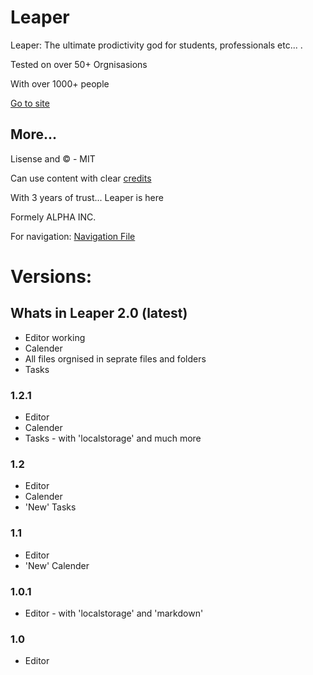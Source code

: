 # Leaper
Leaper: The ultimate prodictivity god for students, professionals etc... .

Tested on over 50+ Orgnisasions

With over 1000+ people

[Go to site](https://leaperstuff.github.io)

## More...
Lisense and ©️ - MIT

Can use content with clear [credits](credits.md)

With 3 years of trust... Leaper is here

Formely ALPHA INC.

For navigation: [Navigation File](!howto.md)

# Versions:

## Whats in Leaper 2.0 (latest)
- Editor working
- Calender
- All files orgnised in seprate files and folders
- Tasks

### 1.2.1
- Editor
- Calender
- Tasks - with 'localstorage' and much more

### 1.2
- Editor
- Calender
- 'New' Tasks

### 1.1
- Editor 
- 'New' Calender

### 1.0.1
- Editor - with 'localstorage' and 'markdown'

### 1.0
- Editor